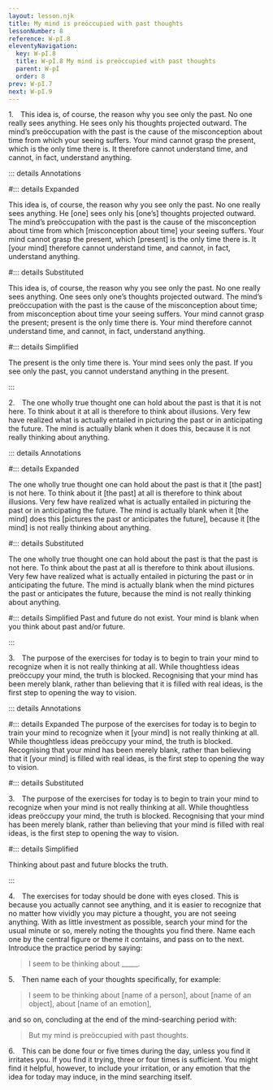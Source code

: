 ```yaml
---
layout: lesson.njk
title: My mind is preöccupied with past thoughts
lessonNumber: 8
reference: W-pI.8
eleventyNavigation:
  key: W-pI.8
  title: W-pI.8 My mind is preöccupied with past thoughts
  parent: W-pI
  order: 8
prev: W-pI.7
next: W-pI.9
---
```


1. This idea is, of course, the reason why you see only the past. 
No one really sees anything. 
 He sees only his thoughts projected outward. 
The mind’s preöccupation with the past is the cause of the misconception about time from which your seeing suffers. 
Your mind cannot grasp the present, which is the only time there is. 
It therefore cannot understand time, and cannot, in fact, understand anything.

::: details Annotations

#::: details Expanded

This idea is, of course, the reason why you see only the past. 
No one really sees anything. 
 He [one] sees only his [one’s] thoughts projected outward. 
The mind’s preöccupation with the past is the cause of the misconception about time from which [misconception about time] your seeing suffers. 
Your mind cannot grasp the present, which [present] is the only time there is. 
It [your mind] therefore cannot understand time, and cannot, in fact, understand anything.

#::: details Substituted

This idea is, of course, the reason why you see only the past. 
No one really sees anything. 
 One sees only one’s thoughts projected outward. 
The mind’s preöccupation with the past is the cause of the misconception about time; from misconception about time your seeing suffers. 
Your mind cannot grasp the present; present is the only time there is. 
Your mind therefore cannot understand time, and cannot, in fact, understand anything.

#::: details Simplified

The present is the only time there is. 
Your mind sees only the past. 
If you see only the past, you cannot understand anything in the present.

:::

2. The one wholly true thought one can hold about the past is that it is not here. 
To think about it at all is therefore to think about illusions. 
Very few have realized what is actually entailed in picturing the past or in anticipating the future. 
The mind is actually blank when it does this, because it is not really thinking about anything.

::: details Annotations

#::: details Expanded

The one wholly true thought one can hold about the past is that it [the past] is not here. 
To think about it [the past] at all is therefore to think about illusions. 
Very few have realized what is actually entailed in picturing the past or in anticipating the future. 
The mind is actually blank when it [the mind] does this [pictures the past or anticipates the future], because it [the mind] is not really thinking about anything.

#::: details Substituted

The one wholly true thought one can hold about the past is that the past is not here. 
To think about the past at all is therefore to think about illusions. 
Very few have realized what is actually entailed in picturing the past or in anticipating the future. 
The mind is actually blank when the mind pictures the past or anticipates the future, because the mind is not really thinking about anything.

#::: details Simplified
Past and future do not exist. 
Your mind is blank when you think about past and/or future.

:::

3. The purpose of the exercises for today is to begin to train your mind to recognize when it is not really thinking at all. 
While thoughtless ideas preöccupy your mind, the truth is blocked. 
Recognising that your mind has been merely blank, rather than believing that it is filled with real ideas, is the first step to opening the way to vision.

::: details Annotations 

#::: details Expanded
The purpose of the exercises for today is to begin to train your mind to recognize when it [your mind] is not really thinking at all. 
While thoughtless ideas preöccupy your mind, the truth is blocked. 
Recognising that your mind has been merely blank, rather than believing that it [your mind] is filled with real ideas, is the first step to opening the way to vision.

#::: details Substituted

3. The purpose of the exercises for today is to begin to train your mind to recognize when your mind is not really thinking at all. 
While thoughtless ideas preöccupy your mind, the truth is blocked. 
Recognising that your mind has been merely blank, rather than believing that your mind is filled with real ideas, is the first step to opening the way to vision.

#::: details Simplified

Thinking about past and future blocks the truth. 

:::

4. The exercises for today should be done with eyes closed. 
This is because you actually cannot see anything, and it is easier to recognize that no matter how vividly you may picture a thought, you are not seeing anything. 
With as little investment as possible, search your mind for the usual minute or so, merely noting the thoughts you find there. 
Name each one by the central figure or theme it contains, and pass on to the next. 
Introduce the practice period by saying:

>I seem to be thinking about _____.

5. Then name each of your thoughts specifically, for example:

>I seem to be thinking about [name of a person], about [name of an object], about [name of an emotion],

and so on, concluding at the end of the mind-searching period with:

>But my mind is preöccupied with past thoughts.

6. This can be done four or five times during the day, unless you find it irritates you. 
If you find it trying, three or four times is sufficient. 
You might find it helpful, however, to include your irritation, or any emotion that the idea for today may induce, in the mind searching itself.
